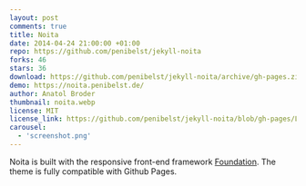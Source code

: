 ```yaml
---
layout: post
comments: true
title: Noita
date: 2014-04-24 21:00:00 +01:00
repo: https://github.com/penibelst/jekyll-noita
forks: 46
stars: 36
download: https://github.com/penibelst/jekyll-noita/archive/gh-pages.zip
demo: https://noita.penibelst.de/
author: Anatol Broder
thumbnail: noita.webp
license: MIT
license_link: https://github.com/penibelst/jekyll-noita/blob/gh-pages/LICENSE
carousel:
  - 'screenshot.png'
---
```


Noita is built with the responsive front-end framework [Foundation](https://foundation.zurb.com/). The theme is fully compatible with Github Pages.
